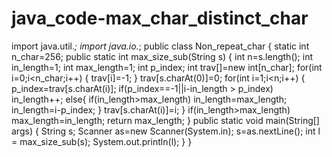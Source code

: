 # java_code-max_char_distinct_char

import java.util.*;
import java.io.*;
public class Non_repeat_char
{
static int n_char=256;
public static int max_size_sub(String s)
{
int n=s.length();
int in_length=1;
int max_length=1;
int p_index;
int trav[]=new int[n_char];
for(int i=0;i<n_char;i++)
{
	trav[i]=-1;
}
trav[s.charAt(0)]=0;
for(int i=1;i<n;i++)
{
	p_index=trav[s.charAt(i)];
	if(p_index==-1||i-in_length > p_index)
		in_length++;
	else{
		if(in_length>max_length)
		in_length=max_length;
		in_length=i-p_index;
	}
	trav[s.charAt(i)]=i;
}
	if(in_length>max_length)
		max_length=in_length;
	return max_length;
	}
	public static void main(String[] args)
	{
		 String s;
		Scanner as=new Scanner(System.in);
		s=as.nextLine();
		int l = max_size_sub(s);
		System.out.println(l);
	}
}
		
		
		
	

